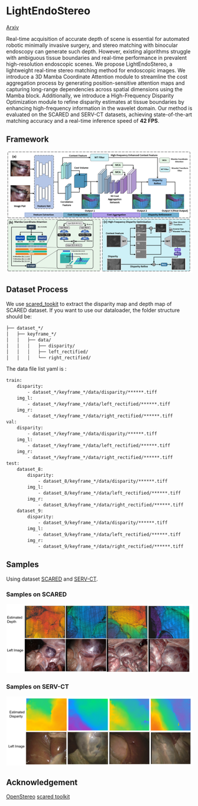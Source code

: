 # LightEndoStereo
[Arxiv](https://arxiv.org/abs/2503.00731)

Real-time acquisition of accurate depth of scene is essential for automated robotic minimally invasive surgery, and stereo matching with binocular endoscopy can generate such depth. However, existing algorithms struggle with ambiguous tissue boundaries and real-time performance in prevalent high-resolution endoscopic scenes. We propose LightEndoStereo, a lightweight real-time stereo matching method for endoscopic images. We introduce a 3D Mamba Coordinate Attention module to streamline the cost aggregation process by generating position-sensitive attention maps and capturing long-range dependencies across spatial dimensions using the Mamba block. Additionally, we introduce a High-Frequency Disparity Optimization module to refine disparity estimates at tissue boundaries by enhancing high-frequency information in the wavelet domain. Our method is evaluated on the SCARED and SERV-CT datasets, achieving state-of-the-art matching accuracy and a real-time inference speed of __42 FPS__.

## Framework
![framework](./assets/framework.png)

## Dataset Process
We use [scared_tookit](https://github.com/dimitrisPs/scared_toolkit) to extract the disparity map and depth map of SCARED dataset.
If you want to use our dataloader, the folder structure should be:
```
├── dataset_*/
│   ├── keyframe_*/
│   │   ├── data/
│   │   │   ├── disparity/
│   │   │   ├── left_rectified/
│   │   │   └── right_rectified/
```
The data file list yaml is :
```
train:
    disparity:
        - dataset_*/keyframe_*/data/disparity/******.tiff
    img_l:
        - dataset_*/keyframe_*/data/left_rectified/******.tiff
    img_r:
        - dataset_*/keyframe_*/data/right_rectified/******.tiff
val:
    disparity:
        - dataset_*/keyframe_*/data/disparity/******.tiff
    img_l:
        - dataset_*/keyframe_*/data/left_rectified/******.tiff
    img_r:
        - dataset_*/keyframe_*/data/right_rectified/******.tiff
test:
    dataset_8:
        disparity:
            - dataset_8/keyframe_*/data/disparity/******.tiff
        img_l:
            - dataset_8/keyframe_*/data/left_rectified/******.tiff
        img_r:
            - dataset_8/keyframe_*/data/right_rectified/******.tiff
    dataset_9:
        disparity:
            - dataset_9/keyframe_*/data/disparity/******.tiff
        img_l:
            - dataset_9/keyframe_*/data/left_rectified/******.tiff
        img_r:
            - dataset_9/keyframe_*/data/right_rectified/******.tiff

```


## Samples
Using dataset [SCARED](https://endovissub2019-scared.grand-challenge.org) and [SERV-CT](https://www.ucl.ac.uk/interventional-surgical-sciences/weiss-open-research/weiss-open-data-server/serv-ct).
### Samples on SCARED
![sample](./assets/sample1.png)

<!-- <embed src="./assets/videos/LightEndoStereo_demo.mp4" /> -->
<object data="./assets/videos/LightEndoStereo_demo.mp4"></object>

### Samples on SERV-CT
![sample](./assets/sample2.png)

## Acknowledgement
[OpenStereo](https://github.com/XiandaGuo/OpenStereo)    [scared toolkit](https://github.com/dimitrisPs/scared_toolkit)